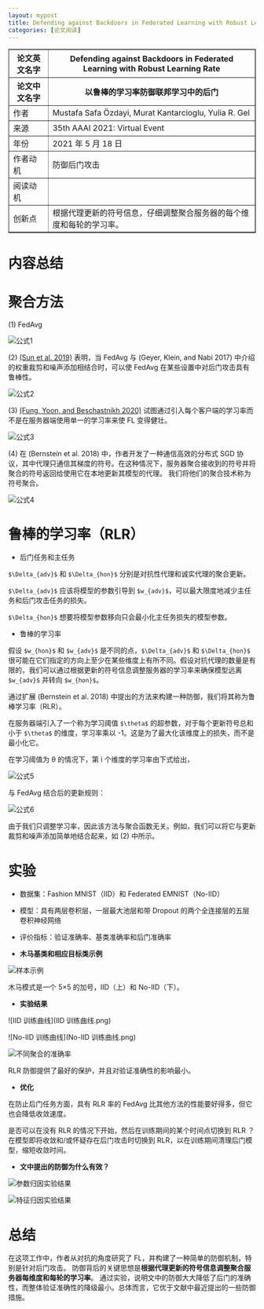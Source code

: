 ```yaml
---
layout: mypost
title: Defending against Backdoors in Federated Learning with Robust Learning Rate
categories: [论文阅读]
---
```


<table border="1">
    <tr>
        <th>论文英文名字</th>
        <th>Defending against Backdoors in Federated Learning with Robust Learning Rate</th>
    </tr>
    <tr>
        <th>论文中文名字</th>
        <th>以鲁棒的学习率防御联邦学习中的后门</th>
    </tr>
    <tr>
        <td>作者</td>
        <td>Mustafa Safa Özdayi, Murat Kantarcioglu, Yulia R. Gel</td>
    </tr>
    <tr>
        <td>来源</td>
        <td>35th AAAI 2021: Virtual Event</td>
    </tr>
    <tr>
        <td>年份</td>
        <td>2021 年 5 月 18 日</td>
    </tr>
    <tr>
        <td>作者动机</td>
        <td>防御后门攻击</td>
    </tr>
    <tr>
        <td>阅读动机</td>
        <td></td>
    </tr>
    <tr>
        <td>创新点</td>
        <td>根据代理更新的符号信息，仔细调整聚合服务器的每个维度和每轮的学习率。</td>
    </tr>
</table>

# 内容总结  

# 聚合方法

(1) FedAvg

![公式1](公式1.png)

(2) [(Sun et al. 2019)](https://caiji-bai.github.io/posts/2022/05/21/Can-You-Really-Backdoor-Federated-Learning.html) 表明，当 FedAvg 与 (Geyer, Klein, and Nabi 2017) 中介绍的权重裁剪和噪声添加相结合时，可以使 FedAvg 在某些设置中对后门攻击具有鲁棒性。

![公式2](公式2.png)

(3) [(Fung, Yoon, and Beschastnikh 2020)](https://caiji-bai.github.io/posts/2022/04/04/Mitigating-Sybils-in-Federated-Learning-Poisoning.html) 试图通过引入每个客户端的学习率而不是在服务器端使用单一的学习率来使 FL 变得健壮。

![公式3](公式3.png)

(4) 在 (Bernstein et al. 2018) 中，作者开发了一种通信高效的分布式 SGD 协议，其中代理只通信其梯度的符号。在这种情况下，服务器聚合接收到的符号并将聚合的符号返回给使用它在本地更新其模型的代理。 我们将他们的聚合技术称为符号聚合。

![公式4](公式4.png)

# 鲁棒的学习率（RLR）

+ 后门任务和主任务

`$\Delta_{adv}$` 和 `$\Delta_{hon}$` 分别是对抗性代理和诚实代理的聚合更新。

`$\Delta_{adv}$` 应该将模型的参数引导到 `$w_{adv}$`，可以最大限度地减少主任务和后门攻击任务的损失。

`$\Delta_{hon}$` 想要将模型参数移向只会最小化主任务损失的模型参数。

+ 鲁棒的学习率

假设 `$w_{hon}$` 和 `$w_{adv}$` 是不同的点，`$\Delta_{adv}$` 和 `$\Delta_{hon}$` 很可能在它们指定的方向上至少在某些维度上有所不同。假设对抗代理的数量是有限的，我们可以通过根据更新的符号信息调整服务器的学习率来确保模型远离 `$w_{adv}$` 并转向 `$w_{hon}$`。

通过扩展 (Bernstein et al. 2018) 中提出的方法来构建一种防御，我们将其称为鲁棒学习率（RLR）。

在服务器端引入了一个称为学习阈值 `$\theta$` 的超参数，对于每个更新符号总和小于 `$\theta$` 的维度，学习率乘以 -1。这是为了最大化该维度上的损失，而不是最小化它。

在学习阈值为 θ 的情况下，第 i 个维度的学习率由下式给出，

![公式5](公式5.png)

与 FedAvg 结合后的更新规则：

![公式6](公式6.png)

由于我们只调整学习率，因此该方法与聚合函数无关。例如，我们可以将它与更新裁剪和噪声添加简单地结合起来，如 (2) 中所示。

# 实验

+ 数据集：Fashion MNIST（IID）和 Federated EMNIST（No-IID）
+ 模型：具有两层卷积层，一层最大池层和带 Dropout 的两个全连接层的五层卷积神经网络
+ 评价指标：验证准确率、基类准确率和后门准确率  


+ **木马基类和相应目标类示例**

![样本示例](样本示例.png)

木马模式是一个 5×5 的加号，IID（上）和 No-IID（下）。

+ **实验结果**

![IID 训练曲线](IID 训练曲线.png)

![No-IID 训练曲线](No-IID 训练曲线.png)

![不同聚合的准确率](不同聚合的准确率.png)

RLR 防御提供了最好的保护，并且对验证准确性的影响最小。

+ **优化**

在防止后门任务方面，具有 RLR 率的 FedAvg 比其他方法的性能要好得多，但它也会降低收敛速度。

是否可以在没有 RLR 的情况下开始，然后在训练期间的某个时间点切换到 RLR ？  
在模型即将收敛和/或怀疑存在后门攻击时切换到 RLR，以在训练期间清理后门模型，缩短收敛时间。

+ **文中提出的防御为什么有效？**

![参数归因实验结果](参数归因实验结果.png)

![特征归因实验结果](特征归因实验结果.png)

# 总结

在这项工作中，作者从对抗的角度研究了 FL，并构建了一种简单的防御机制，特别是针对后门攻击。 防御背后的关键思想是**根据代理更新的符号信息调整聚合服务器每维度和每轮的学习率**。 通过实验，说明文中的防御大大降低了后门的准确性，而整体验证准确性的降级最小。总体而言，它优于文献中最近提出的一些防御措施。

